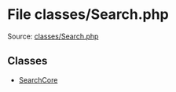 File classes/Search.php
=========

Source: [classes/Search.php](https://github.com/PrestaShop/PrestaShop/blob/1.5.0.13/classes/Search.php)


Classes
-------

* [SearchCore](class.SearchCore.md)

